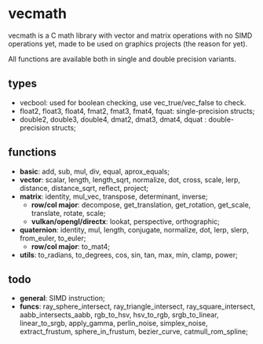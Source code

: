 # vecmath
vecmath is a C math library with vector and matrix operations with no SIMD operations yet, made to be used on graphics projects (the reason for yet). 

All functions are available both in single and double precision variants. 

## types
* vecbool: used for boolean checking, use vec_true/vec_false to check.
* float2, float3, float4, fmat2, fmat3, fmat4, fquat: single-precision structs;
* double2, double3, double4, dmat2, dmat3, dmat4, dquat : double-precision structs;
## functions
* **basic**: add, sub, mul, div, equal, aprox_equals;
* **vector**: scalar, length, length_sqrt, normalize, dot, cross, scale, lerp, distance, distance_sqrt, reflect, project;
* **matrix**: identity, mul_vec, transpose, determinant, inverse;
    * **row/col major**:  decompose, get_translation, get_rotation, get_scale, translate, rotate, scale;
    * **vulkan/opengl/directx**: lookat, perspective, orthographic;
* **quaternion**: identity, mul, length, conjugate, normalize, dot, lerp, slerp, from_euler, to_euler;
    * **row/col major**: to_mat4;
* **utils**: to_radians, to_degrees, cos, sin, tan, max, min, clamp, power;

## todo
* **general**: SIMD instruction;
* **funcs**: ray_sphere_intersect, ray_triangle_intersect, ray_square_intersect, aabb_intersects_aabb, rgb_to_hsv, hsv_to_rgb, srgb_to_linear, linear_to_srgb, apply_gamma, perlin_noise, simplex_noise, extract_frustum, sphere_in_frustum, bezier_curve, catmull_rom_spline;